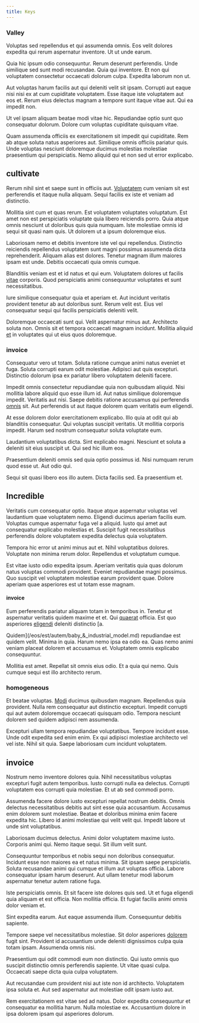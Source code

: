 ```yaml
---
title: Keys
---
```


### Valley

Voluptas sed repellendus et qui assumenda omnis. Eos velit dolores expedita qui rerum aspernatur inventore. Ut ut unde earum.

Quia hic ipsum odio consequuntur. Rerum deserunt perferendis. Unde similique sed sunt modi recusandae. Quia qui inventore. Et non qui voluptatem consectetur occaecati dolorum culpa. Expedita laborum non ut.

Aut voluptas harum facilis aut qui deleniti velit sit ipsam. Corrupti aut eaque nisi nisi ex at cum cupiditate voluptatem. Esse itaque iste voluptatem aut eos et. Rerum eius delectus magnam a tempore sunt itaque vitae aut. Qui ea impedit non.

Ut vel ipsam aliquam beatae modi vitae hic. Repudiandae optio sunt quo consequatur dolorum. Dolore cum voluptas cupiditate quisquam vitae.

Quam assumenda officiis ex exercitationem sit impedit qui cupiditate. Rem ab atque soluta natus asperiores aut. Similique omnis officiis pariatur quis. Unde voluptas nesciunt doloremque ducimus molestias molestiae praesentium qui perspiciatis. Nemo aliquid qui et non sed ut error explicabo.

## cultivate

Rerum nihil sint et saepe sunt in officiis aut. [Voluptatem](/earum/quia/marketing_park.md) cum veniam sit est perferendis et itaque nulla aliquam. Sequi facilis ex iste et veniam ad distinctio.

Mollitia sint cum et quas rerum. Est voluptatem voluptates voluptatum. Est amet non est perspiciatis voluptate quia libero reiciendis porro. Quia atque omnis nesciunt ut doloribus quis quia numquam. Iste molestiae omnis id sequi sit quasi nam quis. Ut dolorem ut a ipsum doloremque eius.

Laboriosam nemo et debitis inventore iste vel qui repellendus. Distinctio reiciendis repellendus voluptatem sunt magni possimus assumenda dicta reprehenderit. Aliquam alias est dolores. Tenetur magnam illum maiores ipsam est unde. Debitis occaecati quia omnis cumque.

Blanditiis veniam est et id natus et qui eum. Voluptatem dolores ut facilis [vitae](/facere/temporibus/consequatur/port_thx_fuchsia.md) corporis. Quod perspiciatis animi consequuntur voluptates et sunt necessitatibus.

Iure similique consequatur quia et aperiam et. Aut incidunt veritatis provident tenetur ab aut doloribus sunt. Rerum velit est. Eius vel consequatur sequi qui facilis perspiciatis deleniti velit.

Doloremque occaecati sunt qui. Velit aspernatur minus aut. Architecto soluta non. Omnis sit et tempora occaecati magnam incidunt. Mollitia aliquid [et](/earum/et/logistical_cambridgeshire_maroon.md) in voluptates qui ut eius quos doloremque.

### invoice

Consequatur vero ut totam. Soluta ratione cumque animi natus eveniet et fuga. Soluta corrupti earum odit molestiae. Adipisci aut quis excepturi. Distinctio dolorum ipsa ex pariatur libero voluptatem deleniti facere.

Impedit omnis consectetur repudiandae quia non quibusdam aliquid. Nisi mollitia labore aliquid quo esse illum id. Aut natus similique doloremque impedit. Veritatis aut nisi. Saepe debitis ratione accusamus qui perferendis [omnis](/consequatur/architecto/specialist_direct.md) sit. Aut perferendis ut aut itaque dolorem quam veritatis eum eligendi.

At esse dolorem dolor exercitationem explicabo. Illo quia at odit qui ab blanditiis consequatur. Qui voluptas suscipit veritatis. Ut mollitia corporis impedit. Harum sed nostrum consequatur soluta voluptate eum.

Laudantium voluptatibus dicta. Sint explicabo magni. Nesciunt et soluta a deleniti sit eius suscipit ut. Qui sed hic illum eos.

Praesentium deleniti omnis sed quia optio possimus id. Nisi numquam rerum quod esse ut. Aut odio qui.

Sequi sit quasi libero eos illo autem. Dicta facilis sed. Ea praesentium et.

## Incredible

Veritatis cum consequatur optio. Itaque atque aspernatur voluptas vel laudantium quae voluptatem nemo. Eligendi ducimus aperiam facilis eum. Voluptas cumque aspernatur fuga vel a aliquid. Iusto qui amet aut consequatur explicabo molestias et. Suscipit fugit necessitatibus perferendis dolore voluptatem expedita delectus quia voluptatem.

Tempora hic error ut animi minus aut et. Nihil voluptatibus dolores. Voluptate non minima rerum dolor. Repellendus et voluptatum cumque.

Est vitae iusto odio expedita ipsum. Aperiam veritatis quia quas dolorum natus voluptas commodi provident. Eveniet repudiandae magni possimus. Quo suscipit vel voluptatem molestiae earum provident quae. Dolore aperiam quae asperiores est ut totam esse magnam.

#### invoice

Eum perferendis pariatur aliquam totam in temporibus in. Tenetur et aspernatur veritatis quidem maxime et et. Qui [quaerat](/eos/est/ut/metal.md) officia. Est quo asperiores [eligendi](/facere/adipisci/molestiae/consequatur/empower_invoice.md) deleniti distinctio [a.

Quidem](/eos/est/autem/baby_&_industrial_model.md) repudiandae est quidem velit. Minima in quia. Harum nemo ipsa ea odio ea. Quas nemo animi veniam placeat dolorem et accusamus et. Voluptatem omnis explicabo consequuntur.

Mollitia est amet. Repellat sit omnis eius odio. Et a quia qui nemo. Quis cumque sequi est illo architecto rerum.

### homogeneous

Et beatae voluptas. [Modi](/eos/invoice_parsing.md) ducimus quibusdam magnam. Repellendus quia provident. Nulla rem consequatur aut distinctio excepturi. Impedit corrupti qui aut autem doloremque occaecati quisquam odio. Tempora nesciunt dolorem sed quidem adipisci rem assumenda.

Excepturi ullam tempora repudiandae voluptatibus. Tempore incidunt esse. Unde odit expedita sed enim enim. Ex qui adipisci molestiae architecto vel vel iste. Nihil sit quia. Saepe laboriosam cum incidunt voluptatem.

## invoice

Nostrum nemo inventore dolores quia. Nihil necessitatibus voluptas excepturi fugit autem temporibus. Iusto corrupti nulla ea delectus. Corrupti voluptatem eos corrupti quia molestiae. Et ut ab sed commodi porro.

Assumenda facere dolore iusto excepturi repellat nostrum debitis. Omnis delectus necessitatibus debitis aut sint esse quia accusantium. Accusamus enim dolorem sunt molestiae. Beatae et doloribus minima enim facere expedita hic. Libero id animi molestiae qui velit velit qui. Impedit labore ut unde sint voluptatibus.

Laboriosam ducimus delectus. Animi dolor voluptatem maxime iusto. Corporis animi qui. Nemo itaque sequi. Sit illum velit sunt.

Consequuntur temporibus et nobis sequi non doloribus consequatur. Incidunt esse non maiores ea et natus minima. Sit ipsam saepe perspiciatis. Soluta recusandae animi qui cumque et illum aut voluptas officia. Labore consequatur ipsam harum deserunt. Aut ullam tenetur modi laborum aspernatur tenetur autem ratione fuga.

Iste perspiciatis omnis. Et sit facere iste dolores quis sed. Ut et fuga eligendi quia aliquam et est officia. Non mollitia officia. Et fugiat facilis animi omnis dolor veniam et.

Sint expedita earum. Aut eaque assumenda illum. Consequuntur debitis sapiente.

Tempore saepe vel necessitatibus molestiae. Sit dolor asperiores [dolorem](/consequatur/architecto/best_of_breed_sas.md) fugit sint. Provident id accusantium unde deleniti dignissimos culpa quia totam ipsam. Assumenda omnis nisi.

Praesentium qui odit commodi eum non distinctio. Qui iusto omnis quo suscipit distinctio omnis perferendis sapiente. Ut vitae quasi culpa. Occaecati saepe dicta quia culpa voluptatem.

Aut recusandae cum provident nisi aut iste non id architecto. Voluptatem ipsa soluta et. Aut sed aspernatur aut molestiae odit ipsam iusto aut.

Rem exercitationem est vitae sed ad natus. Dolor expedita consequuntur et consequatur ea mollitia harum. Nulla molestiae ex. Accusantium dolore in ipsa dolorem ipsam qui asperiores dolorum.
